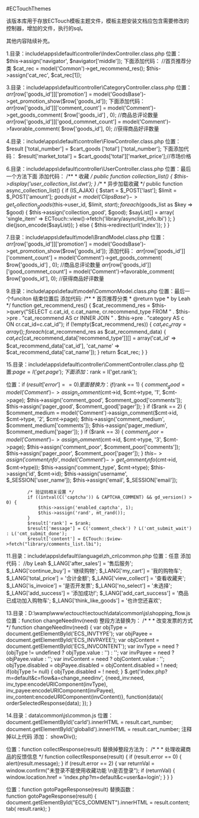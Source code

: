 #ECTouchThemes

该版本库用于存放ECTouch模板主题文件，模板主题安装文档应包含需要修改的控制器，增加的文件，执行的sql。

其他内容陆续补充。

1.目录：include\apps\default\controller\IndexController.class.php
  位置：$this->assign('navigator', $navigator['middle']); 
  下面添加代码：
   //首页推荐分类
   $cat_rec = model('Common')->get_recommend_res();
   $this->assign('cat_rec', $cat_rec[1]); 


3.目录：include\apps\default\controller\CategoryController.class.php
  位置：$arr[$row['goods_id']]['promotion'] = model('GoodsBase')->get_promotion_show($row['goods_id']);
  下面添加代码：
  $arr[$row['goods_id']]['comment_count']  = model('Comment')->get_goods_comment( $row['goods_id'] , 0);  //商品总评论数量 
  $arr[$row['goods_id']]['good_commnet_count']  = model('Comment')->favorable_comment( $row['goods_id'], 0);  //获得商品好评数量  


4.目录：include\apps\default\controller\FlowController.class.php
  位置：$result ['total_number'] = $cart_goods ['total'] ['total_number'];
  下面添加代码：
  $result['market_total'] =  $cart_goods['total']['market_price'];//市场价格

6.目录：include\apps\default\controller\UserController.class.php
  位置：最后一个方法下面
  添加代码：
     /**
     * 收藏 
     */
    public function collection_list() {
        $this->display('user_collection_list.dwt');
    }
    /**
     * 异步加载收藏
     */
    public function async_collection_list() {
        if (IS_AJAX) {
            $start = $_POST['last'];
            $limit = $_POST['amount'];
            $goods_list = model('ClipsBase')->get_collection_goods($this->user_id, $limit, $start);
            foreach ($goods_list as $key => $good) {
                $this->assign('collection_good', $good);
                $sayList[] = array(
                    'single_item' => ECTouch::view()->fetch('library/asynclist_info.lbi')
                );
            }
            die(json_encode($sayList));
        } else {
            $this->redirect(url('index'));
        }
    }

7.目录：include\apps\default\model\BrandModel.class.php
  位置：$arr[$row['goods_id']]['promotion'] = model('GoodsBase')->get_promotion_show($row['goods_id']);
  添加代码：
 $arr[$row['goods_id']]['comment_count']  = model('Comment')->get_goods_comment( $row['goods_id'] , 0);  //商品总评论数量
 $arr[$row['goods_id']]['good_commnet_count']  = model('Comment')->favorable_comment( $row['goods_id'], 0);  //获得商品好评数量

9.目录：include\apps\default\model\CommonModel.class.php
  位置：最后一个funciton 结束位置后
  添加代码:
    /**
     * 首页推荐分类
     * @return type
     *  by Leah
     */
    function get_recommend_res() {
        $cat_recommend_res = $this->query("SELECT c.cat_id, c.cat_name, cr.recommend_type FROM " . $this->pre . "cat_recommend AS cr INNER JOIN " . $this->pre . "category AS c ON cr.cat_id=c.cat_id");
        if (!empty($cat_recommend_res)) {
            $cat_rec_array = array();
            foreach ($cat_recommend_res as $cat_recommend_data) {
                $cat_rec[$cat_recommend_data['recommend_type']][] = array('cat_id' => $cat_recommend_data['cat_id'], 'cat_name' => $cat_recommend_data['cat_name']);
            }
            return $cat_rec;
        }
    } 


15.目录：include\apps\default\controller\CommentController.class.php
   位置:$page = I('get.page');
   下面添加：$rank = I('get.rank');

   位置：if ($result ['error'] == 0)  
   里面替换为：
   if ($rank == 1) {
                $comment_good = model('Comment')->assign_comment($cmt->id, $cmt->type, '1', $cmt->page);
                $this->assign('comment_good', $comment_good['comments']);
                $this->assign('pager_good', $comment_good['pager']);
            }
            if ($rank == 2) {
                $comment_medium = model('Comment')->assign_comment($cmt->id, $cmt->type, '2', $cmt->page);
                $this->assign('comment_medium', $comment_medium['comments']);
                $this->assign('pager_medium', $comment_medium['pager']);
            }
            if ($rank == 3) {
                $comment_poor = model('Comment')->assign_comment($cmt->id, $cmt->type, '3', $cmt->page);
                $this->assign('comment_poor', $comment_poor['comments']);
                $this->assign('pager_poor', $comment_poor['pager']);
            }
            $this->assign('comment_info', model('Comment')->get_comment_info($cmt->id, $cmt->type));
            $this->assign('comment_type', $cmt->type);
            $this->assign('id', $cmt->id);
            $this->assign('username', $_SESSION['user_name']);
            $this->assign('email', $_SESSION['email']);

            /* 验证码相关设置 */
            if ((intval(C('captcha')) & CAPTCHA_COMMENT) && gd_version() > 0) {
                $this->assign('enabled_captcha', 1);
                $this->assign('rand', mt_rand());
            }
            $result['rank'] = $rank;
            $result['message'] = C('comment_check') ? L('cmt_submit_wait') : L('cmt_submit_done');
            $result['content'] = ECTouch::$view->fetch("library/comments_list.lbi");
  
11.目录：include\apps\default\language\zh_cn\common.php
   位置：任意
   添加代码：
    //by Leah
    $_LANG['after_sales'] = '售后服务';
    $_LANG['continue_buy'] = '继续购物';
    $_LANG['my_cart'] = '我的购物车';
    $_LANG['total_price'] = '合计金额';
    $_LANG['view_collect'] = '查看收藏夹';
    $_LANG['is_invoice'] = '是否开发票';
    $_LANG['no_select'] = '未选择';
    $_LANG['add_success'] = '添加成功!';
    $_LANG['add_cart_success'] = '商品已成功加入购物车';
    $_LANG['think_like_goods'] = '也许您还喜欢';
  

13.目录：D:\wamp\www\ectouch\ectouch\data\common\js\shopping_flow.js
   位置：function changeNeedInv(need)
   整段方法替换为：
    /* *
    * 改变发票的方式
    */
    function changeNeedInv(need)
    {
      var objType    = document.getElementById('ECS_INVTYPE');
      var objPayee   = document.getElementById('ECS_INVPAYEE');
      var objContent = document.getElementById('ECS_INVCONTENT');
      var invType    = need ? (objType != undefined ? objType.value : '') : '';
      var invPayee   = need ? objPayee.value : '';
      var invContent = need ? objContent.value : '';
      objType.disabled = objPayee.disabled = objContent.disabled = ! need;
      if(objType != null)
      {
        objType.disabled = ! need;
      }
    $.get('index.php?m=default&c=flow&a=change_needinv', {need_inv:need, inv_type:encodeURIComponent(invType), inv_payee:encodeURIComponent(invPayee), inv_content:encodeURIComponent(invContent)}, function(data){
        orderSelectedResponse(data);
      }); 
    }

14.目录：data\common\js\common.js
   位置：document.getElementById('carId').innerHTML = result.cart_number;
         document.getElementById('globalId').innerHTML = result.cart_number;
   注释掉以上代码
   添加：
   showDiv(); 

   位置：function collectResponse(result) 
   替换掉整段方法为： 
    /* *
     * 处理收藏商品的反馈信息
     */
    function collectResponse(result) {
        if (result.error == 0) {
              alert(result.message);
        }
        if (result.error == 2) {
            var returnVal = window.confirm("未登录不能使用收藏功能 \n是否登录");
            if (returnVal) {
                window.location.href = 'index.php?m=default&c=user&a=login';
            }
        }
    }

  位置：function gotoPageResponse(result)
  替换函数：  
    function gotoPageResponse(result) {
    document.getElementById("ECS_COMMENT").innerHTML = result.content;
    tab( result.rank);
    }
